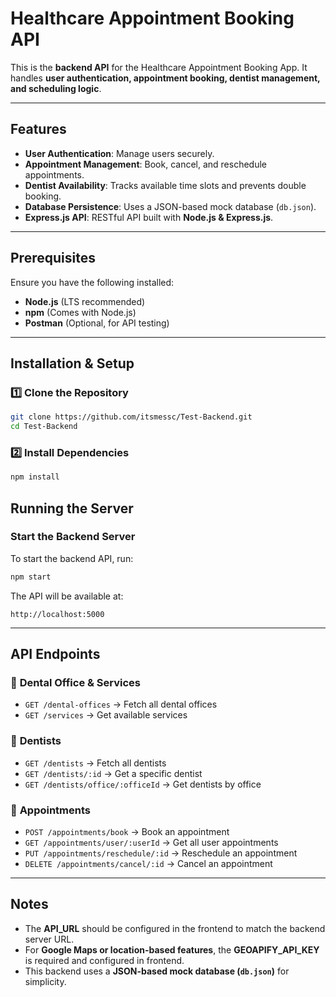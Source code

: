 
# Healthcare Appointment Booking API

This is the **backend API** for the Healthcare Appointment Booking App. It handles **user authentication, appointment booking, dentist management, and scheduling logic**.

---

## Features

- **User Authentication**: Manage users securely.
- **Appointment Management**: Book, cancel, and reschedule appointments.
- **Dentist Availability**: Tracks available time slots and prevents double booking.
- **Database Persistence**: Uses a JSON-based mock database (`db.json`).
- **Express.js API**: RESTful API built with **Node.js & Express.js**.

---

## Prerequisites

Ensure you have the following installed:

- **Node.js** (LTS recommended)
- **npm** (Comes with Node.js)
- **Postman** (Optional, for API testing)

---

## Installation & Setup

### 1️⃣ Clone the Repository
```bash
git clone https://github.com/itsmessc/Test-Backend.git
cd Test-Backend
```

### 2️⃣ Install Dependencies
```bash
npm install
```


## Running the Server

### **Start the Backend Server**
To start the backend API, run:
```bash
npm start
```

The API will be available at:
```
http://localhost:5000
```

---

## API Endpoints

### 🏥 **Dental Office & Services**
- `GET /dental-offices` → Fetch all dental offices
- `GET /services` → Get available services

### 🦷 **Dentists**
- `GET /dentists` → Fetch all dentists
- `GET /dentists/:id` → Get a specific dentist
- `GET /dentists/office/:officeId` → Get dentists by office

### 📅 **Appointments**
- `POST /appointments/book` → Book an appointment
- `GET /appointments/user/:userId` → Get all user appointments
- `PUT /appointments/reschedule/:id` → Reschedule an appointment
- `DELETE /appointments/cancel/:id` → Cancel an appointment

---

## Notes

- The **API_URL** should be configured in the frontend to match the backend server URL.
- For **Google Maps or location-based features**, the **GEOAPIFY_API_KEY** is required and configured in frontend.
- This backend uses a **JSON-based mock database (`db.json`)** for simplicity.

